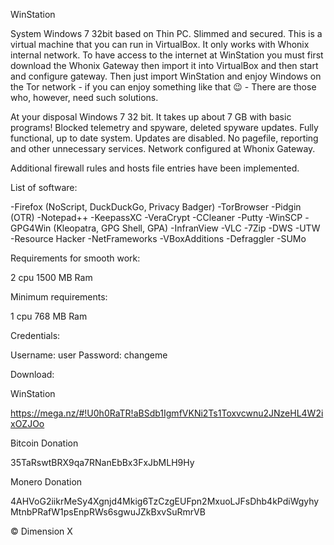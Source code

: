 WinStation 


System Windows 7 32bit based on Thin PC. Slimmed and secured.
This is a virtual machine that you can run in VirtualBox. It only works with Whonix internal network. To have access to the internet at WinStation you must first download the Whonix Gateway then import it into VirtualBox and then start and configure gateway. Then just import WinStation and enjoy Windows on the Tor network - if you can enjoy something like that 😉 - There are those who, however, need such solutions.

At your disposal Windows 7 32 bit. It takes up about 7 GB with basic programs! Blocked telemetry and spyware, deleted spyware updates. Fully functional, up to date system. Updates are disabled. No pagefile, reporting and other unnecessary services. Network configured at Whonix Gateway.

Additional firewall rules and hosts file entries have been implemented.

List of software:

-Firefox (NoScript, DuckDuckGo, Privacy Badger)
-TorBrowser
-Pidgin (OTR)
-Notepad++
-KeepassXC
-VeraCrypt
-CCleaner
-Putty
-WinSCP
-GPG4Win (Kleopatra, GPG Shell, GPA)
-InfranView
-VLC
-7Zip
-DWS
-UTW
-Resource Hacker
-NetFrameworks
-VBoxAdditions
-Defraggler
-SUMo

Requirements for smooth work:

2 cpu
1500 MB Ram

Minimum requirements:

1 cpu
768 MB Ram

Credentials:

Username: user
Password: changeme

Download:

WinStation


https://mega.nz/#!U0h0RaTR!aBSdb1IgmfVKNi2Ts1Toxvcwnu2JNzeHL4W2ixOZJOo


Bitcoin Donation

35TaRswtBRX9qa7RNanEbBx3FxJbMLH9Hy

Monero Donation

4AHVoG2iikrMeSy4Xgnjd4Mkig6TzCzgEUFpn2MxuoLJFsDhb4kPdiWgyhyMtnbPRafW1psEnpRWs6sgwuJZkBxvSuRmrVB


© Dimension X
